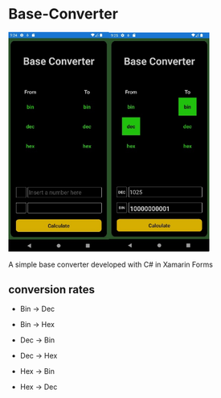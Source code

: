 # Base-Converter
<img src="https://github.com/Andalm94/Base-Converter/blob/main/Resources/img1.jpg" width="200"><img src="https://github.com/Andalm94/Base-Converter/blob/main/Resources/img2.jpg" width="200">

A simple base converter developed with C# in Xamarin Forms

## conversion rates
- Bin -> Dec
- Bin -> Hex

- Dec -> Bin
- Dec -> Hex

- Hex -> Bin
- Hex -> Dec
